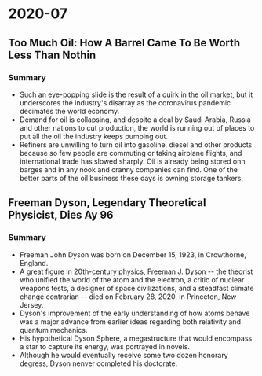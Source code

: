 # 2020-07

## Too Much Oil: How A Barrel Came To Be Worth Less Than Nothin

### Summary

- Such an eye-popping slide is the result of a quirk in the oil market, but it underscores the industry's disarray as the coronavirus pandemic decimates the world economy.
- Demand for oil is collapsing, and despite a deal by Saudi Arabia, Russia and other nations to cut production, the world is running out of places to put all the oil the industry keeps pumping out.
- Refiners are unwilling to turn oil into gasoline, diesel and other products because so few people are commuting or taking airplane flights, and international trade has slowed sharply. Oil is already being stored onn barges and in any nook and cranny companies can find. One of the better parts of the oil business these days is owning storage tankers.

## Freeman Dyson, Legendary Theoretical Physicist, Dies Ay 96

### Summary

- Freeman John Dyson was born on December 15, 1923, in Crowthorne, England.
- A great figure in 20th-century physics, Freeman J. Dyson -- the theorist who unified the world of the atom and the electron, a critic of nuclear weapons tests, a designer of space civilizations, and a steadfast climate change contrarian -- died on February 28, 2020, in Princeton, New Jersey.
- Dyson's improvement of the early understanding of how atoms behave was a major advance from earlier ideas regarding both relativity and quantum mechanics.
- His hypothetical Dyson Sphere, a megastructure that would encompass a star to capture its energy, was portrayed in novels.
- Although he would eventually receive some two dozen honorary degress, Dyson nenver completed his doctorate.

